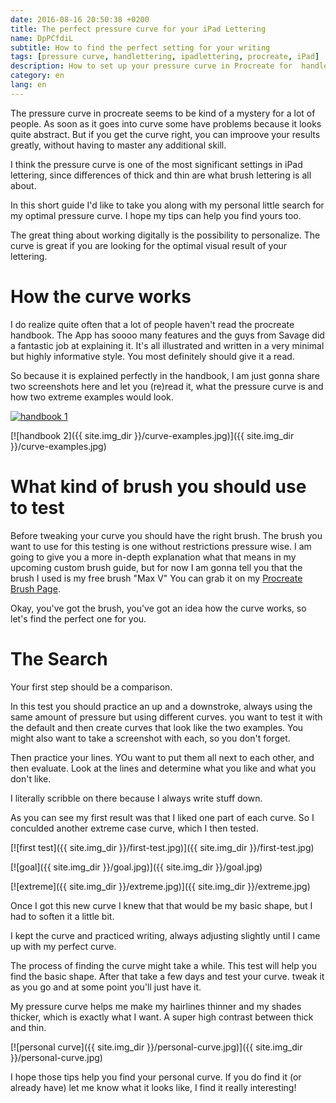 ```yaml
---
date: 2016-08-16 20:50:38 +0200
title: The perfect pressure curve for your iPad Lettering
name: DpPCfdiL
subtitle: How to find the perfect setting for your writing
tags: [pressure curve, handlettering, ipadlettering, procreate, iPad]
description: How to set up your pressure curve in Procreate for  handlettering.
category: en
lang: en
---
```

The pressure curve in procreate seems to be kind of a mystery for a lot of people. As soon as it goes into curve some have problems because it looks quite abstract. But if you get the curve right, you can improove your results greatly, without having to master any additional skill.

I think the pressure curve is one of the most significant settings in iPad lettering, since differences of thick and thin are what brush lettering is all about.

In this short guide I'd like to take you along with my personal little search for my optimal pressure curve. I hope my tips can help you find yours too.
<!-- more -->

The great thing about working digitally is the possibility to personalize. The curve is great if you are looking for the optimal visual result of your lettering.

# How the curve works
I do realize quite often that a lot of people haven't read the procreate handbook. The App has soooo many features and the guys from Savage did a fantastic job at explaining it. It's all illustrated and written in a very minimal but highly informative style. You most definitely should give it a read.

So because it is explained perfectly in the handbook, I am just gonna share two screenshots here and let you (re)read it, what the pressure curve is and how two extreme examples would look.

[![handbook 1]({{site.img_dir}}/curve-explained.jpg)]({{site.img_dir}}/curve-explained.jpg)

[![handbook 2]({{ site.img_dir }}/curve-examples.jpg)]({{ site.img_dir }}/curve-examples.jpg)

# What kind of brush you should use to test
Before tweaking your curve you should have the right brush. The brush you want to use for this testing is one without restrictions pressure wise. I am going to give you a more in-depth explanation what that means in my upcoming custom brush guide, but for now I am gonna tell you that the brush I used is my free brush "Max V" You can grab it on my [Procreate Brush Page](http://halfapx.com/procreate-brushes/).

Okay, you've got the brush, you've got an idea how the curve works, so let's find the perfect one for you.

# The Search
Your first step should be a comparison.

In this test you should practice an up and a downstroke, always using the same amount of pressure but using different curves. you want to test it with the default and then create curves that look like the two examples. You might also want to take a screenshot with each, so you don't forget.

Then practice your lines. YOu want to put them all next to each other, and then evaluate. Look at the lines and determine what you like and what you don't like.

I literally scribble on there because I always write stuff down.

As you can see my first result was that I liked one part of each curve. So I conculded another extreme case curve, which I then tested.

[![first test]({{ site.img_dir }}/first-test.jpg)]({{ site.img_dir }}/first-test.jpg)

[![goal]({{ site.img_dir }}/goal.jpg)]({{ site.img_dir }}/goal.jpg)

[![extreme]({{ site.img_dir }}/extreme.jpg)]({{ site.img_dir }}/extreme.jpg)

Once I got this new curve I knew that that would be my basic shape, but I had to soften it a little bit.

I kept the curve and practiced writing, always adjusting slightly until I came up with my perfect curve.

The process of finding the curve might take a while. This test will help you find the basic shape. After that take a few days and test your curve. tweak it as you go and at some point you'll just have it.

My pressure curve helps me make my hairlines thinner and my shades thicker, which is exactly what I want. A super high contrast between thick and thin.

[![personal curve]({{ site.img_dir }}/personal-curve.jpg)]({{ site.img_dir }}/personal-curve.jpg)

I hope those tips help you find your personal curve. If you do find it (or already have) let me know what it looks like, I find it really interesting!

